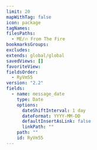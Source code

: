 ```yaml
---
limit: 20
mapWithTag: false
icon: package
tagNames: 
filesPaths:
  - ME/🔥 From The Fire
bookmarksGroups: 
excludes: 
extends: global/global
savedViews: []
favoriteView: 
fieldsOrder:
  - RyVm55
version: "2.2"
fields:
  - name: message_date
    type: Date
    options:
      dateShiftInterval: 1 day
      dateFormat: YYYY-MM-DD
      defaultInsertAsLink: false
      linkPath: ""
    path: ""
    id: RyVm55
---
```

